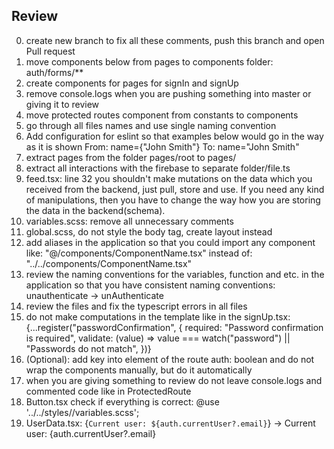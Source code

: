 ## Review
0. create new branch to fix all these comments, push this branch and open Pull request
1. move components below from pages to components folder:
  auth/forms/**
2. create components for pages for signIn and signUp
3. remove console.logs when you are pushing something into master or giving it to review
4. move protected routes component from constants to components
5. go through all files names and use single naming convention
6. Add configuration for eslint so that examples below would go in the way as it is shown
  From:
  name={"John Smith"}
  To:
  name="John Smith"
7. extract pages from the folder pages/root to pages/
8. extract all interactions with the firebase to separate folder/file.ts
9. feed.tsx: line 32
  you shouldn't make mutations on the data which you received from the backend, just pull, store and use. If you need any kind of manipulations, then you have to change the way how you are storing the data in the backend(schema).
10. variables.scss:
  remove all unnecessary comments
11. global.scss, do not style the body tag, create layout instead
12. add aliases in the application so that you could import any component like:
  "@/components/ComponentName.tsx"
  instead of:
  "../../components/ComponentName.tsx"
13. review the naming conventions for the variables, function and etc. in the application so that you have consistent naming conventions:
unauthenticate -> unAuthenticate
14. review the files and fix the typescript errors in all files
15. do not make computations in the template like in the signUp.tsx:
  {...register("passwordConfirmation", {
            required: "Password confirmation is required",
            validate: (value) =>
              value === watch("password") || "Passwords do not match",
          })}
16. (Optional): add key into element of the route auth: boolean and do not wrap the components manually, but do it automatically
17. when you are giving something to review do not leave console.logs and commented code like in ProtectedRoute
18. Button.tsx check if everything is correct:
@use '../../styles//variables.scss';
19. UserData.tsx:
{`Current user: ${auth.currentUser?.email}`} -> Current user: {auth.currentUser?.email}
